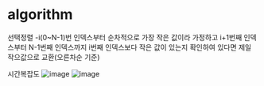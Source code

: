 # algorithm

선택정렬
-i(0~N-1)번 인덱스부터 순차적으로 가장 작은 값이라 가정하고 i+1번째 인덱스부터 N-1번째 인덱스까지 
 i번째 인덱스보다 작은 값이 있는지 확인하여 있다면 제일 작으값으로 교환(오른차순 기준)
 
 시간복잡도 ![image](https://user-images.githubusercontent.com/68372094/148515161-02e3d76f-87ef-42e0-bdf3-8a24f024b9da.png)
![image](https://user-images.githubusercontent.com/68372094/148515178-942082fc-deb6-495f-b92a-a41caeada715.png)
